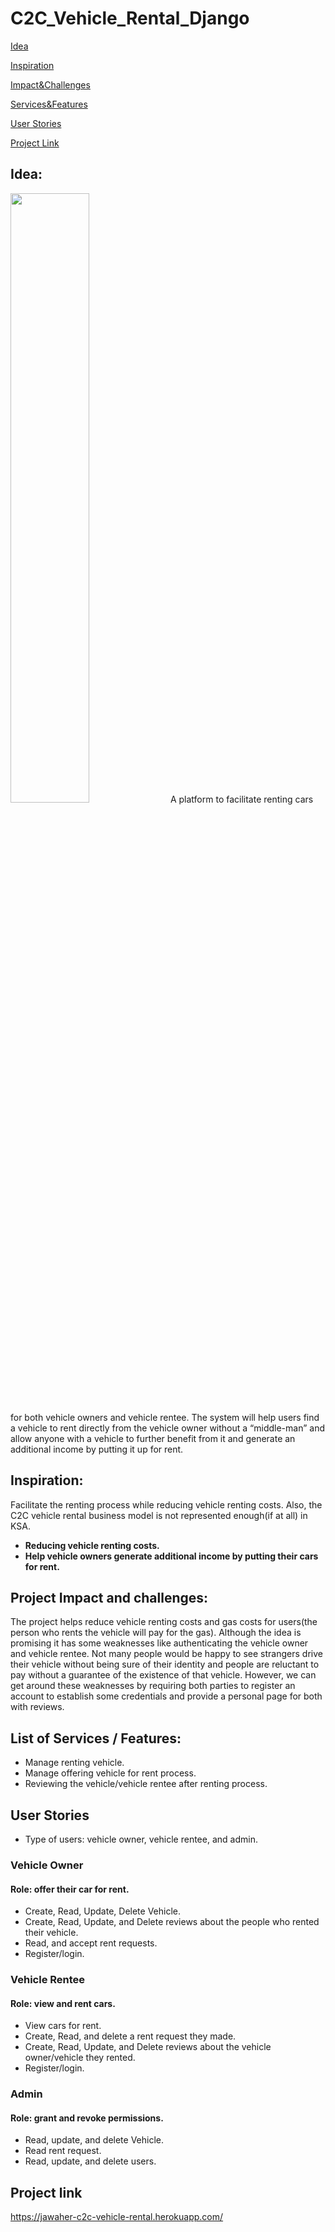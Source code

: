 # C2C_Vehicle_Rental_Django

[Idea](https://github.com/jawaher-alqotym/C2C_Vehicle_Rental_Django/blob/main/README.md#idea "Idea")

[Inspiration](https://github.com/jawaher-alqotym/C2C_Vehicle_Rental_Django/blob/main/README.md#inspiration "Inspiration")

[Impact&Challenges](https://github.com/jawaher-alqotym/C2C_Vehicle_Rental_Django/blob/main/README.md#project-impact-and-challenges "Impact&Challenges")

[Services&Features](https://github.com/jawaher-alqotym/C2C_Vehicle_Rental_Django/blob/main/README.md#list-of-services--features "Services&Features")

[User Stories](https://github.com/jawaher-alqotym/C2C_Vehicle_Rental_Django/blob/main/README.md#user-stories "User Stories")

[Project Link](https://github.com/jawaher-alqotym/C2C_Vehicle_Rental_Django/edit/main/README.md#project-link "project link")

## Idea:
<img src="https://user-images.githubusercontent.com/63616896/173996973-93c2d583-389e-482a-a423-2783f8b8f243.png" width="50%" hight="50%"/>
A platform to facilitate renting cars for both vehicle owners and vehicle rentee. The system will help users find a vehicle to rent directly from the vehicle owner without a “middle-man” and allow anyone with a vehicle to further benefit from it and generate an additional income by putting it up for rent.

## Inspiration:
Facilitate the renting process while reducing vehicle renting costs. Also, the C2C vehicle rental business model is not represented enough(if at all) in KSA.

- <b>Reducing vehicle renting costs. </b>
- <b>Help vehicle owners generate additional income by putting their cars for rent.</b>

## Project Impact and challenges:
The project helps reduce vehicle renting costs and gas costs for users(the person who rents the vehicle will pay for the gas). Although the idea is promising it has some weaknesses like authenticating the vehicle owner and vehicle rentee. Not many people would be happy to see strangers drive their vehicle without being sure of their identity and people are reluctant to pay without a guarantee of the existence of that vehicle. However, we can get around these weaknesses by requiring both parties to register an account to establish some credentials and provide a personal page for both with reviews.

## List of Services / Features:
- Manage renting vehicle.
- Manage offering vehicle for rent process.
- Reviewing the vehicle/vehicle rentee after renting process.


## User Stories
- Type of users: vehicle owner, vehicle rentee, and admin.

### Vehicle Owner
#### Role: offer their car for rent.
- Create, Read, Update, Delete Vehicle.
- Create, Read, Update, and Delete reviews about the people who rented their vehicle.
- Read, and accept rent requests.
- Register/login.


### Vehicle Rentee
#### Role: view and rent cars.
- View cars for rent.
- Create, Read, and delete a rent request they made.
- Create, Read, Update, and Delete reviews about the vehicle owner/vehicle they rented.
- Register/login.

### Admin
#### Role: grant and revoke permissions.
- Read, update, and delete Vehicle. 
- Read rent request.
- Read, update, and delete users.

## Project link
https://jawaher-c2c-vehicle-rental.herokuapp.com/ 
